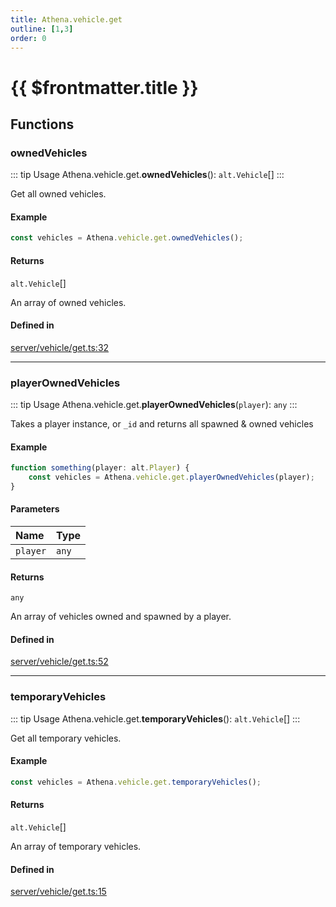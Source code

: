 ```yaml
---
title: Athena.vehicle.get
outline: [1,3]
order: 0
---
```


# {{ $frontmatter.title }}


## Functions

### ownedVehicles

::: tip Usage
Athena.vehicle.get.**ownedVehicles**(): `alt.Vehicle`[]
:::

Get all owned vehicles.

#### Example
```ts
const vehicles = Athena.vehicle.get.ownedVehicles();
```

#### Returns

`alt.Vehicle`[]

An array of owned vehicles.

#### Defined in

[server/vehicle/get.ts:32](https://github.com/Stuyk/altv-athena/blob/8f61820/src/core/server/vehicle/get.ts#L32)

___

### playerOwnedVehicles

::: tip Usage
Athena.vehicle.get.**playerOwnedVehicles**(`player`): `any`
:::

Takes a player instance, or `_id` and returns all spawned & owned vehicles

#### Example
```ts
function something(player: alt.Player) {
    const vehicles = Athena.vehicle.get.playerOwnedVehicles(player);
}
```

#### Parameters

| Name | Type |
| :------ | :------ |
| `player` | `any` |

#### Returns

`any`

An array of vehicles owned and spawned by a player.

#### Defined in

[server/vehicle/get.ts:52](https://github.com/Stuyk/altv-athena/blob/8f61820/src/core/server/vehicle/get.ts#L52)

___

### temporaryVehicles

::: tip Usage
Athena.vehicle.get.**temporaryVehicles**(): `alt.Vehicle`[]
:::

Get all temporary vehicles.

#### Example
```ts
const vehicles = Athena.vehicle.get.temporaryVehicles();
```

#### Returns

`alt.Vehicle`[]

An array of temporary vehicles.

#### Defined in

[server/vehicle/get.ts:15](https://github.com/Stuyk/altv-athena/blob/8f61820/src/core/server/vehicle/get.ts#L15)
